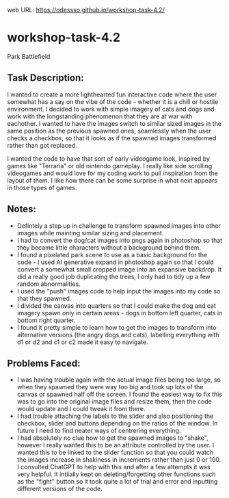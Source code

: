 web URL: https://odessso.github.io/workshop-task-4.2/

# workshop-task-4.2
Park Battlefield

## Task Description:

I wanted to create a more lighthearted fun interactive code where the user somewhat has a say on the vibe of the code - whether it is a chill or hostile environment. I decided to work with simple imagery of cats and dogs and work with the longstanding phenomenon that they are at war with eachother. I wanted to have the images switch to similar sized images in the same position as the previous spawned ones, seamlessly when the user checks a checkbox, so that it looks as if the spawned images transformed rather than got replaced.

I wanted the code to have that sort of early videogame look, inspired by games like "Terraria" or old nintendo gameplay. I really like side scrolling videogames and would love for my coding work to pull inspiration from the layout of them. I like how there can be some surprise in what next appears in those types of games.

## Notes:

- Defintely a step up in challenge to transform spawned images into other images while mainting similar sizing and placement.
- I had to convert the dog/cat images into pngs again in photoshop so that they became little characters without a background behind them.
- I found a pixelated park scene to use as a basic background for the code - I used AI generative expand in photoshop again so that I could convert a somewhat small cropped image into an expansive backdrop. It did a really good job duplicating the trees, I only had to tidy up a few random abnormalities.
- I used the "push" images code to help input the images into my code so that they spawned.
- I divided the canvas into quarters so that I could make the dog and cat imagery spawn only in certain areas - dogs in bottom left quarter, cats in bottom right quarter.
- I found it pretty simple to learn how to get the images to transform into alternative versions (the angry dogs and cats), labelling everything with d1 or d2 and c1 or c2 made it easy to navigate.

## Problems Faced:

- I was having trouble again with the actual image files being too large, so when they spawned they were way too big and took up lots of the canvas or spawned half off the screen. I found the easiest way to fix this was to go into the original image files and resize them, then the code would update and I could tweak it from there.
- I had trouble attaching the labels to the slider and also positioning the checkbox, slider and buttons depending on the ratios of the window. In future I need to find neater ways of centrering everything.
- I had absolutely no clue how to get the spawned images to "shake", however I really wanted this to be an attribute controlled by the user. I wanted this to be linked to the slider function so that you could watch the images increase in shakiness in increments rather than just 0 or 100. I consulted ChatGPT to help with this and after a few attempts it was very helpful. It intiially kept on deleting/forgetting other functions such as the "fight" button so it took quite a lot of trial and error and inputting different versions of the code. 

